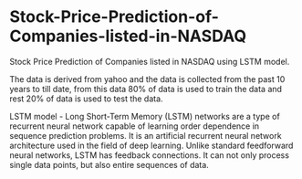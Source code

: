 # Stock-Price-Prediction-of-Companies-listed-in-NASDAQ
Stock Price Prediction of Companies listed in NASDAQ using LSTM model. 

The data is derived from yahoo and the data is collected from the past 10 years to till date, from this data 80% of data is used to train the data and rest 20% of data is used to test the data. 

LSTM model - Long Short-Term Memory (LSTM) networks are a type of recurrent neural network capable of learning order dependence in sequence prediction problems. It is an artificial recurrent neural network architecture used in the field of deep learning. Unlike standard feedforward neural networks, LSTM has feedback connections. It can not only process single data points, but also entire sequences of data.
